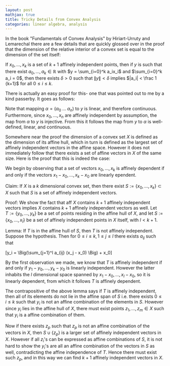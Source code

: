 ```yaml
---
layout: post
mathjax: true
title: Tricky Details from Convex Analysis
categories: linear algebra, analysis 
---
```


In the book "Fundamentals of Convex Analysis" by Hiriart-Urruty and Lemarechal
there are a few details that are quickly glossed over in the proof that the
dimension of the relative interior of a convex set is equal to the dimension of
the set itself:

If $x_0,\ldots,x_k$ is a set of $k+1$ affinely independent points, then if $y$
is such that there exist $a_0,\ldots,a_k \in \mathbb R$ with $y = \sum_{i=0}^k
a_ix_i$ and $\sum_{i=0}^k a_i = 0$, then there exists $\delta > 0$ such that
$\|y\| < \delta$ implies $|a_i| < \frac 1 {k+1}$ for all $0 \le i \le k$. 

There is actually an easy proof for this- one that was pointed out to me by a
kind passerby. It goes as follows:

Note that mapping $\alpha = (\alpha_0 \;\ldots \;\alpha_n)$ to $y$ is linear,
and therefore continuous. Furthermore, since $x_0,\ldots,x_n$ are affinely
independent by assumption, the map from $\alpha$ to $y$ is injective. From this
it follows the map from $y$ to $\alpha$ is well-defined, linear, and
continuous.

Somewhere near the proof the dimension of a convex set $X$ is defined as the
dimension of its affine hull, which in turn is defined as the largest set of
affinely independent vectors in the affine space. However it does not
immediately follow that there exists a set of affine vectors in $X$ of the same
size. Here is the proof that this is indeed the case:

We begin by observing that a set of vectors $x_0,\ldots,x_k$ is affinely
dependent if and only if the vectors $x_1 - x_0,\ldots, x_k - x_0$ are linearly
ependent. 

Claim: If $X$ is a $k$ dimensional convex set, then there exist
$S:=\{x_0,\ldots,x_k\} \subset X$ such that $S$ is a set of affinely
independent vectors. 

Proof: We show the fact that aff $X$ contains $k+1$ affinely independent
vectors implies $X$ contains $k+1$ affinely independent vectors as well. Let
$T:=\{y_0,\ldots,y_k\}$ be a set of points residing in the affine hull of $X$,
and let $S:=\{x_0,\ldots,x_l\}$ be a set of affinely independent points in $X$
itself, with $l < k+1$. 

Lemma: If $T$ is in the affine hull of $S$, then $T$ is not affinely
independent. Suppose the hypothesis. Then for $0 \le i \le k, 1\le j \le l$
there exists $a_{ij}$ such that 

\[y_i = \Big(\sum_{j=1}^l a_{ij} (x_j - x_0) \Big) + x_0\] 

By the first observation we made, we know that $T$ is affinely independent if
and only if $y_1 - y_0, \ldots, y_k - y_0$ is linearly independent. However the
latter inhabits the $l$ dimensional space spanned by $x_1 - x_0, \ldots, x_l -
x_0$, so it is linearly dependent, from which it follows $T$ is affinely
dependent. 

The contrapositive of the above lemma says if $T$ is affinely independent, then
all of its elements do not lie in the affine span of $S$ i.e. there exists $0
\le i \le k$ such that $y_i$ is not an affine combination of the elements in
$S$. However since $y_i$ lies in the affine hull of $X$, there must exist
points $z_1,\ldots,z_m \in X$ such that $y_i$ is a affine combination of them. 

Now if there exists $z_p$ such that $z_p$ is not an affine combination of the
vectors in $X$, then $S \cup \{z_p\}$ is a larger set of affinely independent
vectors in $X$. However if all $z_i$'s can be expressed as affine combinations
of $S$, it is not hard to show the $y_i$'s are all an affine combination of the
vectors in $S$ as well, contradicting the affine independence of $T$. Hence
there must exist such $z_p$, and in this way we can find $k+1$ affinely
independent vectors in $X$. 
